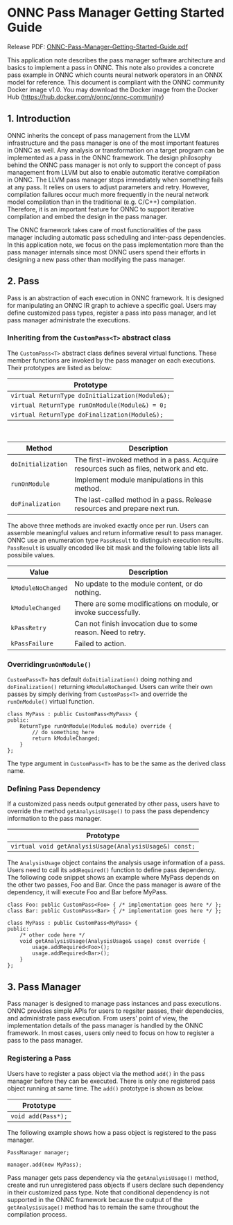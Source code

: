 # ONNC Pass Manager Getting Started Guide

Release PDF: [ONNC-Pass-Manager-Getting-Started-Guide.pdf](https://github.com/ONNC/onnc/wiki/files/1.0.0/ONNC-Pass-Manager-Getting-Started-Guide.pdf)

This application note describes the pass manager software architecture and basics to implement a pass in ONNC. This note also provides a concrete pass example in ONNC which counts neural network operators in an ONNX model for reference. This document is compliant with the ONNC community Docker image v1.0. You may download the Docker image from the Docker Hub (https://hub.docker.com/r/onnc/onnc-community)

## 1. Introduction

ONNC inherits the concept of pass management from the LLVM infrastructure and the pass manager is one of the most important features in ONNC as well. Any analysis or transformation on a target program can be implemented as a pass in the ONNC framework. The design philosophy behind the ONNC pass manager is not only to support the concept of pass management from LLVM but also to enable automatic iterative compilation in ONNC. The LLVM pass manager stops immediately when something fails at any pass. It relies on users to adjust parameters and retry. However, compilation failures occur much more frequently in the neural network model compilation than in the traditional (e.g. C/C++) compilation. Therefore, it is an important feature for ONNC to support iterative compilation and embed the design in the pass manager.

The ONNC framework takes care of most functionalities of the pass manager including automatic pass scheduling and inter-pass dependencies. In this application note, we focus on the pass implementation more than the pass manager internals since most ONNC users spend their efforts in designing a new pass other than modifying the pass manager.

## 2. Pass
Pass is an abstraction of each execution in ONNC framework. It is designed for manipulating an ONNC IR graph to achieve a specific goal. Users may define customized pass types, register a pass into pass manager, and let pass manager administrate the executions. 

### Inheriting from the `CustomPass<T>` abstract class
The `CustomPass<T>` abstract class defines several virtual functions. These member functions are invoked by the pass manager on each executions. Their prototypes are listed as below:
  
| Prototype |
| --------- |
| `virtual ReturnType doInitialization(Module&);` |
| `virtual ReturnType runOnModule(Module&) = 0;` |
| `virtual ReturnType doFinalization(Module&);` |

 

| Method | Description |
| ------ | ----------- |
| `doInitialization` | The first-invoked method in a pass. Acquire resources such as files, network and etc. |
| `runOnModule` | Implement module manipulations in this method. |
| `doFinalization` | The last-called method in a pass. Release resources and prepare next run. |

The above three methods are invoked exactly once per run. Users can assemble meaningful values and return informative result to pass manager. ONNC use an enumeration type `PassResult` to distinguish execution results. `PassResult` is usually encoded like bit mask and the following table lists all possibile values.

| Value | Description |
| ----- | ----------- |
| `kModuleNoChanged` | No update to the module content, or do nothing. |
| `kModuleChanged` | There are some modifications on module, or invoke successfully. |
| `kPassRetry` | Can not finish invocation due to some reason. Need to retry. |
| `kPassFailure` | Failed to action. |

### Overriding`runOnModule()`
`CustomPass<T>` has default `doInitialization()` doing nothing and `doFinalization()` returning `kModuleNoChanged`. Users can write their own passes by simply deriving from `CustomPass<T>` and override the `runOnModule()` virtual function.

```cpp=
class MyPass : public CustomPass<MyPass> {
public:
    ReturnType runOnModule(Module& module) override {
        // do something here
        return kModuleChanged;
    }
};
```
 The type argument in `CustomPass<T>` has to be the same as the  derived class name. 

### Defining Pass Dependency
If a customized pass needs output generated by other pass, users have to override the method `getAnalysisUsage()` to pass the pass dependency information to the pass manager. 

| Prototype |
| --------- |
| `virtual void getAnalysisUsage(AnalysisUsage&) const;` |

The `AnalysisUsage` object contains the analysis usage information of a pass. Users need to call its `addRequired()` function to define pass dependency. The following code snippet shows an example where MyPass depends on the other two passes, Foo and Bar. Once the pass manager is aware of the dependency, it will execute Foo and Bar before MyPass. 

```cpp=
class Foo: public CustomPass<Foo> { /* implementation goes here */ };
class Bar: public CustomPass<Bar> { /* implementation goes here */ };

class MyPass : public CustomPass<MyPass> {
public:
    /* other code here */
    void getAnalysisUsage(AnalysisUsage& usage) const override {
        usage.addRequired<Foo>();
        usage.addRequired<Bar>();
    }
};
```

## 3. Pass Manager
Pass manager is designed to manage pass instances and pass executions. ONNC provides simple APIs for users to regsiter passes, their dependecies, and administrate pass execution. From users' point of view, the implementation details of the pass manager is handled by the ONNC framework. In most cases, users only need to focus on how to register a pass to the pass manager. 
 

### Registering a Pass
Users have to register a pass object via the method `add()` in the pass manager before they can be executed. There is only one registered pass object running at same time. The `add()` prototype is shown as below.

| Prototype |
| --------- |
| `void add(Pass*);` |

The following example shows how a pass object is registered to the pass manager.

```cpp=
PassManager manager;

manager.add(new MyPass);
```

Pass manager gets pass dependency via the `getAnalysisUsage()` method, create and run unregistered pass objects if users declare such dependency in their customized pass type. Note that conditional dependency is not supported in the ONNC framework because the output of the `getAnalysisUsage()` method has to remain the same throughout the compilation process. 

